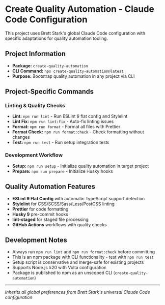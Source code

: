 # Create Quality Automation - Claude Code Configuration

This project uses Brett Stark's global Claude Code configuration with specific adaptations for quality automation tooling.

## Project Information

- **Package:** `create-quality-automation`
- **CLI Command:** `npx create-quality-automation@latest`
- **Purpose:** Bootstrap quality automation in any project via CLI

## Project-Specific Commands

### Linting & Quality Checks

- **Lint:** `npm run lint` - Run ESLint 9 flat config and Stylelint
- **Lint Fix:** `npm run lint:fix` - Auto-fix linting issues
- **Format:** `npm run format` - Format all files with Prettier
- **Format Check:** `npm run format:check` - Check formatting without changes
- **Test:** `npm run test` - Run setup integration tests

### Development Workflow

- **Setup:** `npm run setup` - Initialize quality automation in target project
- **Prepare:** `npm run prepare` - Initialize Husky hooks

## Quality Automation Features

- **ESLint 9 Flat Config** with automatic TypeScript support detection
- **Stylelint** for CSS/SCSS/Sass/Less/PostCSS linting
- **Prettier** for code formatting
- **Husky 9** pre-commit hooks
- **lint-staged** for staged file processing
- **GitHub Actions** workflows with quality checks

## Development Notes

- Always run `npm run lint` and `npm run format:check` before committing
- This is an npm package with CLI functionality - test with `npm run test`
- Setup script is conservative and merge-safe for existing projects
- Supports Node.js ≥20 with Volta configuration
- Package is published to npm as an unscoped CLI (`create-quality-automation`)

---

_Inherits all global preferences from Brett Stark's universal Claude Code configuration_
